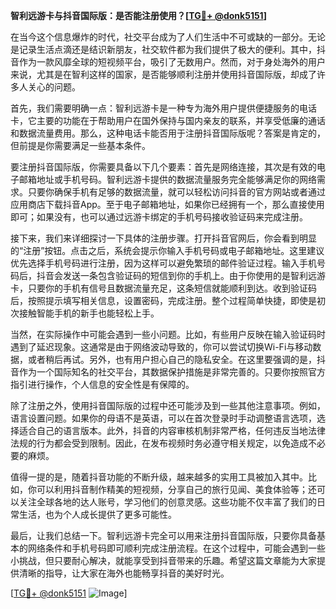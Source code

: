 **智利远游卡与抖音国际版：是否能注册使用？[[TG💪+ @donk5151](https://t.me/s/donk5151)]**

在当今这个信息爆炸的时代，社交平台成为了人们生活中不可或缺的一部分。无论是记录生活点滴还是结识新朋友，社交软件都为我们提供了极大的便利。其中，抖音作为一款风靡全球的短视频平台，吸引了无数用户。然而，对于身处海外的用户来说，尤其是在智利这样的国家，是否能够顺利注册并使用抖音国际版，却成了许多人关心的问题。

首先，我们需要明确一点：智利远游卡是一种专为海外用户提供便捷服务的电话卡，它主要的功能在于帮助用户在国外保持与国内亲友的联系，并享受低廉的通话和数据流量费用。那么，这种电话卡能否用于注册抖音国际版呢？答案是肯定的，但前提是你需要满足一些基本条件。

要注册抖音国际版，你需要具备以下几个要素：首先是网络连接，其次是有效的电子邮箱地址或手机号码。智利远游卡提供的数据流量服务完全能够满足你的网络需求。只要你确保手机有足够的数据流量，就可以轻松访问抖音的官方网站或者通过应用商店下载抖音App。至于电子邮箱地址，如果你已经拥有一个，那么直接使用即可；如果没有，也可以通过远游卡绑定的手机号码接收验证码来完成注册。

接下来，我们来详细探讨一下具体的注册步骤。打开抖音官网后，你会看到明显的“注册”按钮。点击之后，系统会提示你输入手机号码或电子邮箱地址。这里建议优先选择手机号码进行注册，因为这样可以避免繁琐的邮件验证过程。输入手机号码后，抖音会发送一条包含验证码的短信到你的手机上。由于你使用的是智利远游卡，只要你的手机有信号且数据流量充足，这条短信就能顺利到达。收到验证码后，按照提示填写相关信息，设置密码，完成注册。整个过程简单快捷，即使是初次接触智能手机的新手也能轻松上手。

当然，在实际操作中可能会遇到一些小问题。比如，有些用户反映在输入验证码时遇到了延迟现象。这通常是由于网络波动导致的，你可以尝试切换Wi-Fi与移动数据，或者稍后再试。另外，也有用户担心自己的隐私安全。在这里要强调的是，抖音作为一个国际知名的社交平台，其数据保护措施是非常完善的。只要你按照官方指引进行操作，个人信息的安全性是有保障的。

除了注册之外，使用抖音国际版的过程中还可能涉及到一些其他注意事项。例如，语言设置问题。如果你的母语不是英语，可以在首次登录时手动调整语言选项，选择适合自己的语言版本。此外，抖音的内容审核机制非常严格，任何违反当地法律法规的行为都会受到限制。因此，在发布视频时务必遵守相关规定，以免造成不必要的麻烦。

值得一提的是，随着抖音功能的不断升级，越来越多的实用工具被加入其中。比如，你可以利用抖音制作精美的短视频，分享自己的旅行见闻、美食体验等；还可以关注全球各地的达人账号，学习他们的创意灵感。这些功能不仅丰富了我们的日常生活，也为个人成长提供了更多可能性。

最后，让我们总结一下。智利远游卡完全可以用来注册抖音国际版，只要你具备基本的网络条件和手机号码即可顺利完成注册流程。在这个过程中，可能会遇到一些小挑战，但只要耐心解决，就能享受到抖音带来的乐趣。希望这篇文章能为大家提供清晰的指导，让大家在海外也能畅享抖音的美好时光。

[[TG💪+ @donk5151](https://t.me/s/donk5151) ![Image](https://i.postimg.cc/rwNCRYN7/Snipaste-2025-04-30-17-27-05.png)]